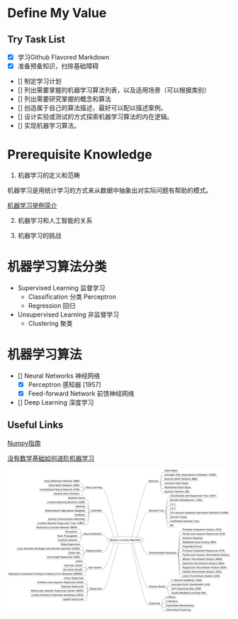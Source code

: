 # Define My Value

## Try Task List

- [x] 学习Github Flavored Markdown
- [x] 准备预备知识，扫除基础障碍
- [] 制定学习计划
- [] 列出需要掌握的机器学习算法列表，以及适用场景（可以根据类别）
- [] 列出需要研究掌握的概念和算法
- [] 创造属于自己的算法描述，最好可以配以描述案例。
- [] 设计实验或测试的方式探索机器学习算法的内在逻辑。
- [] 实现机器学习算法。

# Prerequisite Knowledge

1. 机器学习的定义和范畴

机器学习是用统计学习的方式来从数据中抽象出对实际问题有帮助的模式。

[机器学习举例简介](http://www.r2d3.us/visual-intro-to-machine-learning-part-1/) 

2. 机器学习和人工智能的关系

3. 机器学习的挑战

# 机器学习算法分类

- Supervised Learning 监督学习
    - Classification 分类
        Perceptron
    - Regression 回归
- Unsupervised Learning 非监督学习
    - Clustering 聚类

# 机器学习算法
- [] Neural Networks 神经网络
    - [x] Perceptron 感知器 [1957]
    - [x] Feed-forward Network 前馈神经网络
- [] Deep Learning 深度学习   

## Useful Links

[Numpy指南](numpy.md)

[没有数学基础如何进阶机器学习](http://machinelearningmastery.com/techniques-to-understand-machine-learning-algorithms-without-the-background-in-mathematics/)


![Machine Learning algorithms](/img/ml_algos.png)
